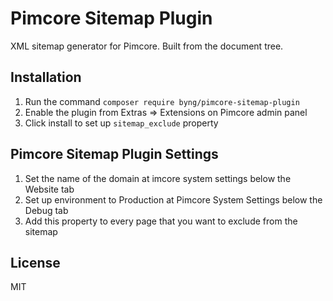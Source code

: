 Pimcore Sitemap Plugin
======================
XML sitemap generator for Pimcore. Built from the document tree.

## Installation
1. Run the command ```composer require byng/pimcore-sitemap-plugin```
2. Enable the plugin from Extras => Extensions on Pimcore admin panel 
3. Click install to set up ```sitemap_exclude``` property 

## Pimcore Sitemap Plugin Settings 
1. Set the name of the domain at imcore system settings below the Website tab
2. Set up environment to Production at Pimcore System Settings below the Debug tab
3. Add this property to every page that you want to exclude from the sitemap 
    
## License

MIT